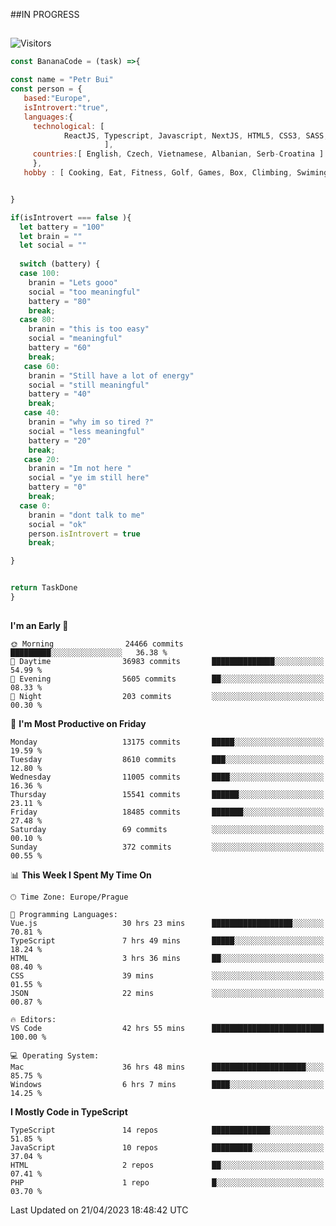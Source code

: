 ##IN PROGRESS
##
![Visitors](https://komarev.com/ghpvc/?username=petrbui&style=for-the-badge&label=Visitors+👀)
```Javascript
const BananaCode = (task) =>{

const name = "Petr Bui"
const person = {
   based:"Europe",
   isIntrovert:"true",
   languages:{
     technological: [ 
            ReactJS, Typescript, Javascript, NextJS, HTML5, CSS3, SASS, Redux, Node, Storybook, Styled-Component
                     ],
     countries:[ English, Czech, Vietnamese, Albanian, Serb-Croatina ]
     },
   hobby : [ Cooking, Eat, Fitness, Golf, Games, Box, Climbing, Swiming],


}

if(isIntrovert === false ){
  let battery = "100"
  let brain = ""
  let social = ""
  
  switch (battery) {
  case 100:
    branin = "Lets gooo"
    social = "too meaningful"
    battery = "80"
    break;
  case 80:
    branin = "this is too easy"
    social = "meaningful"
    battery = "60"
    break;
   case 60:
    branin = "Still have a lot of energy"
    social = "still meaningful"
    battery = "40"
    break;
   case 40:
    branin = "why im so tired ?"
    social = "less meaningful"
    battery = "20"
    break;
   case 20:
    branin = "Im not here "
    social = "ye im still here"
    battery = "0"
    break;
  case 0:
    branin = "dont talk to me"
    social = "ok"
    person.isIntrovert = true
    break;

}


return TaskDone
}
```



##
<!--
[![My GitHub stats](https://github-readme-stats.vercel.app/api?username=petrbui&theme=github_dark)](https://github.com/anuraghazra/github-readme-stats)

[![My wakatime stats](https://github-readme-stats.vercel.app/api/wakatime?username=petrbui&theme=github_dark)](https://github.com/anuraghazra/github-readme-stats)
-->
<!--START_SECTION:waka-->
**I'm an Early 🐤** 

```text
🌞 Morning                24466 commits       █████████░░░░░░░░░░░░░░░░   36.38 % 
🌆 Daytime                36983 commits       ██████████████░░░░░░░░░░░   54.99 % 
🌃 Evening                5605 commits        ██░░░░░░░░░░░░░░░░░░░░░░░   08.33 % 
🌙 Night                  203 commits         ░░░░░░░░░░░░░░░░░░░░░░░░░   00.30 % 
```
📅 **I'm Most Productive on Friday** 

```text
Monday                   13175 commits       █████░░░░░░░░░░░░░░░░░░░░   19.59 % 
Tuesday                  8610 commits        ███░░░░░░░░░░░░░░░░░░░░░░   12.80 % 
Wednesday                11005 commits       ████░░░░░░░░░░░░░░░░░░░░░   16.36 % 
Thursday                 15541 commits       ██████░░░░░░░░░░░░░░░░░░░   23.11 % 
Friday                   18485 commits       ███████░░░░░░░░░░░░░░░░░░   27.48 % 
Saturday                 69 commits          ░░░░░░░░░░░░░░░░░░░░░░░░░   00.10 % 
Sunday                   372 commits         ░░░░░░░░░░░░░░░░░░░░░░░░░   00.55 % 
```


📊 **This Week I Spent My Time On** 

```text
🕑︎ Time Zone: Europe/Prague

💬 Programming Languages: 
Vue.js                   30 hrs 23 mins      ██████████████████░░░░░░░   70.81 % 
TypeScript               7 hrs 49 mins       █████░░░░░░░░░░░░░░░░░░░░   18.24 % 
HTML                     3 hrs 36 mins       ██░░░░░░░░░░░░░░░░░░░░░░░   08.40 % 
CSS                      39 mins             ░░░░░░░░░░░░░░░░░░░░░░░░░   01.55 % 
JSON                     22 mins             ░░░░░░░░░░░░░░░░░░░░░░░░░   00.87 % 

🔥 Editors: 
VS Code                  42 hrs 55 mins      █████████████████████████   100.00 % 

💻 Operating System: 
Mac                      36 hrs 48 mins      █████████████████████░░░░   85.75 % 
Windows                  6 hrs 7 mins        ████░░░░░░░░░░░░░░░░░░░░░   14.25 % 
```

**I Mostly Code in TypeScript** 

```text
TypeScript               14 repos            █████████████░░░░░░░░░░░░   51.85 % 
JavaScript               10 repos            █████████░░░░░░░░░░░░░░░░   37.04 % 
HTML                     2 repos             ██░░░░░░░░░░░░░░░░░░░░░░░   07.41 % 
PHP                      1 repo              █░░░░░░░░░░░░░░░░░░░░░░░░   03.70 % 
```




 Last Updated on 21/04/2023 18:48:42 UTC
<!--END_SECTION:waka-->
